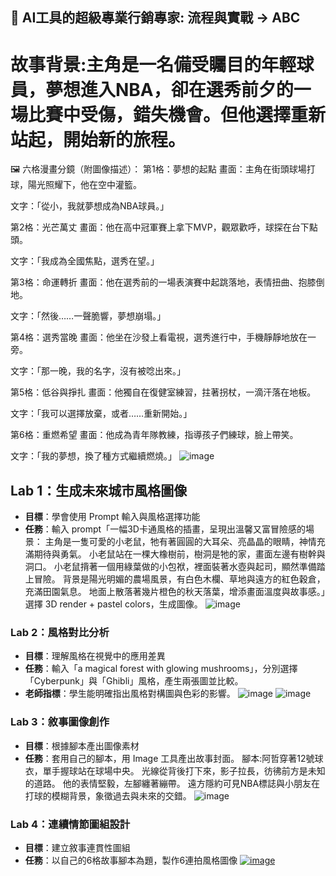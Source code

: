 ## 🤖 AI工具的超級專業行銷專家: 流程與實戰 → ABC
# 故事背景:主角是一名備受矚目的年輕球員，夢想進入NBA，卻在選秀前夕的一場比賽中受傷，錯失機會。但他選擇重新站起，開始新的旅程。
🖼️ 六格漫畫分鏡（附圖像描述）：
第1格：夢想的起點
畫面：主角在街頭球場打球，陽光照耀下，他在空中灌籃。

文字：「從小，我就夢想成為NBA球員。」

第2格：光芒萬丈
畫面：他在高中冠軍賽上拿下MVP，觀眾歡呼，球探在台下點頭。

文字：「我成為全國焦點，選秀在望。」

第3格：命運轉折
畫面：他在選秀前的一場表演賽中起跳落地，表情扭曲、抱膝倒地。

文字：「然後……一聲脆響，夢想崩塌。」

第4格：選秀當晚
畫面：他坐在沙發上看電視，選秀進行中，手機靜靜地放在一旁。

文字：「那一晚，我的名字，沒有被唸出來。」

第5格：低谷與掙扎
畫面：他獨自在復健室練習，拄著拐杖，一滴汗落在地板。

文字：「我可以選擇放棄，或者……重新開始。」

第6格：重燃希望
畫面：他成為青年隊教練，指導孩子們練球，臉上帶笑。

文字：「我的夢想，換了種方式繼續燃燒。」
![image](https://github.com/user-attachments/assets/57ddb329-ea8e-4565-9ed6-904efc38229a)

## Lab 1：生成未來城市風格圖像

- **目標**：學會使用 Prompt 輸入與風格選擇功能
- **任務**：輸入 prompt「一幅3D卡通風格的插畫，呈現出溫馨又富冒險感的場景： 主角是一隻可愛的小老鼠，牠有著圓圓的大耳朵、亮晶晶的眼睛，神情充滿期待與勇氣。 小老鼠站在一棵大橡樹前，樹洞是牠的家，畫面左邊有樹幹與洞口。 小老鼠揹著一個用綠葉做的小包袱，裡面裝著水壺與起司，顯然準備踏上冒險。 背景是陽光明媚的農場風景，有白色木欄、草地與遠方的紅色穀倉，充滿田園氣息。 地面上散落著幾片橙色的秋天落葉，增添畫面溫度與故事感。」選擇 3D render + pastel colors，生成圖像。
![image](https://github.com/user-attachments/assets/c8f3fc01-8c30-49b7-8678-d1a8b50966cf)

### Lab 2：風格對比分析

- **目標**：理解風格在視覺中的應用差異
- **任務**：輸入「a magical forest with glowing mushrooms」，分別選擇「Cyberpunk」與「Ghibli」風格，產生兩張圖並比較。
- **老師指標**：學生能明確指出風格對構圖與色彩的影響。
![image](https://github.com/user-attachments/assets/8e4755bf-8bfd-4170-811a-427fabffdf8f)
![image](https://github.com/user-attachments/assets/a58cde63-dfa5-49f9-a631-d81ee5bef60b)

### Lab 3：敘事圖像創作

- **目標**：根據腳本產出圖像素材
- **任務**：套用自己的腳本，用 Image 工具產出故事封面。
腳本:阿哲穿著12號球衣，單手握球站在球場中央。
    光線從背後打下來，影子拉長，彷彿前方是未知的道路。
    他的表情堅毅，左腳纏著繃帶。
    遠方隱約可見NBA標誌與小朋友在打球的模糊背景，象徵過去與未來的交錯。
  ![image](https://github.com/user-attachments/assets/325592fc-c6d4-4eb5-922e-7259dadaf637)

### Lab 4：連續情節圖組設計

- **目標**：建立敘事連貫性圖組
- **任務**：以自己的6格故事腳本為題，製作6連拍風格圖像
[![image](https://github.com/user-attachments/assets/e819229c-8152-483f-b589-37bc6d8261a7)](https://www.recraft.ai/project/b6cc842f-3875-4018-aa1e-f4815b05fe76?moveViewportOnOpen=dwgv5_7wma6XpkoUXR_Fv)



